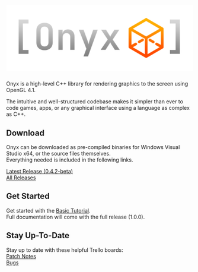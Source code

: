 # ![Onyx Logo](logo.png)
Onyx is a high-level C++ library for rendering graphics to the screen using OpenGL 4.1.  

The intuitive and well-structured codebase makes it simpler than ever to code games, apps, or any graphical interface using a language as complex as C++.  

## Download
Onyx can be downloaded as pre-compiled binaries for Windows Visual Studio x64, or the source files themselves.  
Everything needed is included in the following links.

[Latest Release (0.4.2-beta)](https://drive.google.com/uc?export=download&id=1lCnVQxPEnTZCoeK7c2eWUiTK6H6x1BOJ)  
[All Releases](https://drive.google.com/drive/folders/1cigqfR85OEZ8Mx734LylQKxOKdn8NOH0?usp=drive_link)  

## Get Started
Get started with the [Basic Tutorial](https://github.com/jopo86/onyx/wiki/Basic-Tutorial).  
Full documentation will come with the full release (1.0.0).  

## Stay Up-To-Date
Stay up to date with these helpful Trello boards:  
[Patch Notes](https://trello.com/b/YD9vXG4P/patch-notes)  
[Bugs](https://trello.com/b/Ro62dQpE/bugs)  
